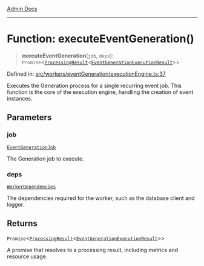 [Admin Docs](/)

***

# Function: executeEventGeneration()

> **executeEventGeneration**(`job`, `deps`): `Promise`\<[`ProcessingResult`](../../types/interfaces/ProcessingResult.md)\<[`EventGenerationExecutionResult`](../interfaces/EventGenerationExecutionResult.md)\>\>

Defined in: [src/workers/eventGeneration/executionEngine.ts:37](https://github.com/Sourya07/talawa-api/blob/cfbd515d04ffba748b09232a33807f1845dd1878/src/workers/eventGeneration/executionEngine.ts#L37)

Executes the Generation process for a single recurring event job.
This function is the core of the execution engine, handling the creation of event instances.

## Parameters

### job

[`EventGenerationJob`](../interfaces/EventGenerationJob.md)

The Generation job to execute.

### deps

[`WorkerDependencies`](../../types/interfaces/WorkerDependencies.md)

The dependencies required for the worker, such as the database client and logger.

## Returns

`Promise`\<[`ProcessingResult`](../../types/interfaces/ProcessingResult.md)\<[`EventGenerationExecutionResult`](../interfaces/EventGenerationExecutionResult.md)\>\>

A promise that resolves to a processing result, including metrics and resource usage.

